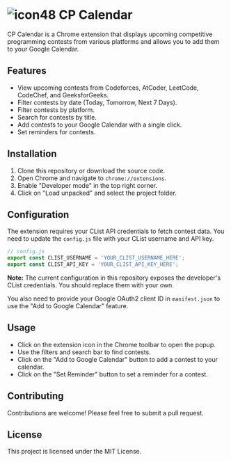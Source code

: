 # ![icon48](https://github.com/user-attachments/assets/e6533f58-a536-446d-a4c0-347949d4246e) CP Calendar


CP Calendar is a Chrome extension that displays upcoming competitive programming contests from various platforms and allows you to add them to your Google Calendar.

## Features

-   View upcoming contests from Codeforces, AtCoder, LeetCode, CodeChef, and GeeksforGeeks.
-   Filter contests by date (Today, Tomorrow, Next 7 Days).
-   Filter contests by platform.
-   Search for contests by title.
-   Add contests to your Google Calendar with a single click.
-   Set reminders for contests.

## Installation

1.  Clone this repository or download the source code.
2.  Open Chrome and navigate to `chrome://extensions`.
3.  Enable "Developer mode" in the top right corner.
4.  Click on "Load unpacked" and select the project folder.

## Configuration

The extension requires your CList API credentials to fetch contest data. You need to update the `config.js` file with your CList username and API key.

```javascript
// config.js
export const CLIST_USERNAME = 'YOUR_CLIST_USERNAME_HERE';
export const CLIST_API_KEY = 'YOUR_CLIST_API_KEY_HERE';
```

**Note:** The current configuration in this repository exposes the developer's CList credentials. You should replace them with your own.

You also need to provide your Google OAuth2 client ID in `manifest.json` to use the "Add to Google Calendar" feature.

## Usage

-   Click on the extension icon in the Chrome toolbar to open the popup.
-   Use the filters and search bar to find contests.
-   Click on the "Add to Google Calendar" button to add a contest to your calendar.
-   Click on the "Set Reminder" button to set a reminder for a contest.

## Contributing

Contributions are welcome! Please feel free to submit a pull request.

## License

This project is licensed under the MIT License.
